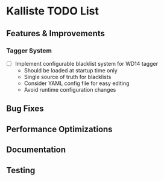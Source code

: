 # Kalliste TODO List

## Features & Improvements

### Tagger System
- [ ] Implement configurable blacklist system for WD14 tagger
  - Should be loaded at startup time only
  - Single source of truth for blacklists
  - Consider YAML config file for easy editing
  - Avoid runtime configuration changes

## Bug Fixes

## Performance Optimizations

## Documentation

## Testing